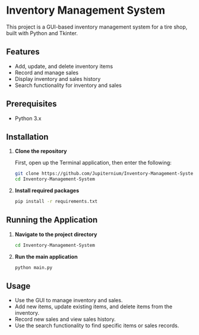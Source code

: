 # Inventory Management System

This project is a GUI-based inventory management system for a tire shop, built with Python and Tkinter.

## Features
- Add, update, and delete inventory items
- Record and manage sales
- Display inventory and sales history
- Search functionality for inventory and sales

## Prerequisites
- Python 3.x

## Installation

1. **Clone the repository**

   First, open up the Terminal application, then enter the following:
    ```sh
    git clone https://github.com/Jupiternium/Inventory-Management-System.git
    cd Inventory-Management-System
    ```

2. **Install required packages**
    ```sh
    pip install -r requirements.txt
    ```

## Running the Application

1. **Navigate to the project directory**
    ```sh
    cd Inventory-Management-System
    ```

2. **Run the main application**
    ```sh
    python main.py
    ```

## Usage

- Use the GUI to manage inventory and sales.
- Add new items, update existing items, and delete items from the inventory.
- Record new sales and view sales history.
- Use the search functionality to find specific items or sales records.

